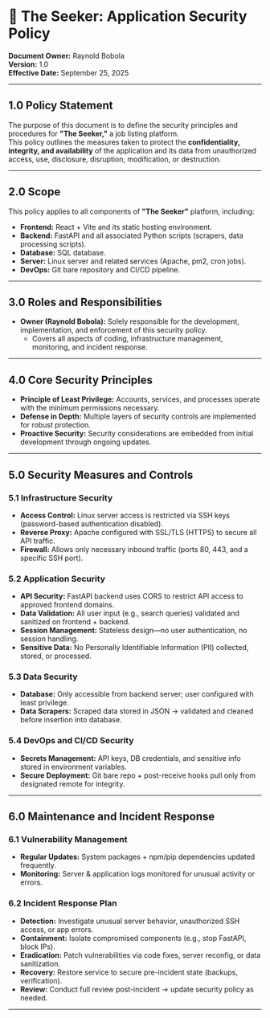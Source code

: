 # 📜 The Seeker: Application Security Policy  

**Document Owner:** Raynold Bobola  
**Version:** 1.0  
**Effective Date:** September 25, 2025  

---

## 1.0 Policy Statement  
The purpose of this document is to define the security principles and procedures for **"The Seeker,"** a job listing platform.  
This policy outlines the measures taken to protect the **confidentiality, integrity, and availability** of the application and its data from unauthorized access, use, disclosure, disruption, modification, or destruction.  

---

## 2.0 Scope  
This policy applies to all components of **"The Seeker"** platform, including:  

- **Frontend:** React + Vite and its static hosting environment.  
- **Backend:** FastAPI and all associated Python scripts (scrapers, data processing scripts).  
- **Database:** SQL database.  
- **Server:** Linux server and related services (Apache, pm2, cron jobs).  
- **DevOps:** Git bare repository and CI/CD pipeline.  

---

## 3.0 Roles and Responsibilities  
- **Owner (Raynold Bobola):** Solely responsible for the development, implementation, and enforcement of this security policy.  
  - Covers all aspects of coding, infrastructure management, monitoring, and incident response.  

---

## 4.0 Core Security Principles  
- **Principle of Least Privilege:** Accounts, services, and processes operate with the minimum permissions necessary.  
- **Defense in Depth:** Multiple layers of security controls are implemented for robust protection.  
- **Proactive Security:** Security considerations are embedded from initial development through ongoing updates.  

---

## 5.0 Security Measures and Controls  

### 5.1 Infrastructure Security  
- **Access Control:** Linux server access is restricted via SSH keys (password-based authentication disabled).  
- **Reverse Proxy:** Apache configured with SSL/TLS (HTTPS) to secure all API traffic.  
- **Firewall:** Allows only necessary inbound traffic (ports 80, 443, and a specific SSH port).  

### 5.2 Application Security  
- **API Security:** FastAPI backend uses CORS to restrict API access to approved frontend domains.  
- **Data Validation:** All user input (e.g., search queries) validated and sanitized on frontend + backend.  
- **Session Management:** Stateless design—no user authentication, no session handling.  
- **Sensitive Data:** No Personally Identifiable Information (PII) collected, stored, or processed.  

### 5.3 Data Security  
- **Database:** Only accessible from backend server; user configured with least privilege.  
- **Data Scrapers:** Scraped data stored in JSON → validated and cleaned before insertion into database.  

### 5.4 DevOps and CI/CD Security  
- **Secrets Management:** API keys, DB credentials, and sensitive info stored in environment variables.  
- **Secure Deployment:** Git bare repo + post-receive hooks pull only from designated remote for integrity.  

---

## 6.0 Maintenance and Incident Response  

### 6.1 Vulnerability Management  
- **Regular Updates:** System packages + npm/pip dependencies updated frequently.  
- **Monitoring:** Server & application logs monitored for unusual activity or errors.  

### 6.2 Incident Response Plan  
- **Detection:** Investigate unusual server behavior, unauthorized SSH access, or app errors.  
- **Containment:** Isolate compromised components (e.g., stop FastAPI, block IPs).  
- **Eradication:** Patch vulnerabilities via code fixes, server reconfig, or data sanitization.  
- **Recovery:** Restore service to secure pre-incident state (backups, verification).  
- **Review:** Conduct full review post-incident → update security policy as needed.  

---
